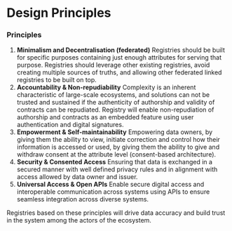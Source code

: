 # Design Principles

### Principles

1. **Minimalism and Decentralisation \(federated\)** Registries should be built for specific purposes containing just enough attributes for serving that purpose. Registries should leverage other existing registries, avoid creating multiple sources of truths,  and allowing other federated linked registries to be built on top.
2. **Accountability & Non-repudiability** Complexity is an inherent characteristic of large-scale ecosystems, and solutions can not be trusted and sustained if the authenticity of authorship and validity of contracts can be repudiated. Registry will enable non-repudiation of authorship and contracts as an embedded feature using user authentication and digital signatures.
3. **Empowerment & Self-maintainability** Empowering data owners, by giving them the ability to view, initiate correction and control how their information is accessed or used, by giving them the ability to give and withdraw consent at the attribute level \(consent-based architecture\). 
4. **Security & Consented Access** Ensuring that data is exchanged in a secured manner with well defined privacy rules and in alignment with access allowed by data owner and issuer.
5. **Universal Access & Open APIs** Enable secure digital access and interoperable communication across systems using APIs to ensure seamless integration across diverse systems.

Registries based on these principles will drive data accuracy and build trust in the system among the actors of the ecosystem.

